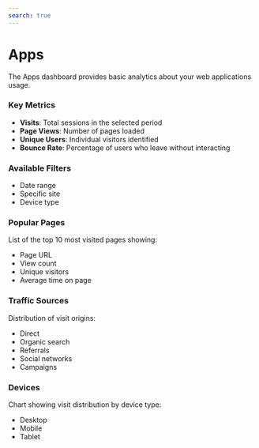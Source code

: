 ```yaml
---
search: true
---
```


# Apps

The Apps dashboard provides basic analytics about your web applications usage.

### Key Metrics

- **Visits**: Total sessions in the selected period
- **Page Views**: Number of pages loaded
- **Unique Users**: Individual visitors identified
- **Bounce Rate**: Percentage of users who leave without interacting

### Available Filters

- Date range
- Specific site
- Device type

### Popular Pages

List of the top 10 most visited pages showing:
- Page URL
- View count
- Unique visitors
- Average time on page

### Traffic Sources

Distribution of visit origins:
- Direct
- Organic search
- Referrals
- Social networks
- Campaigns

### Devices

Chart showing visit distribution by device type:
- Desktop
- Mobile
- Tablet